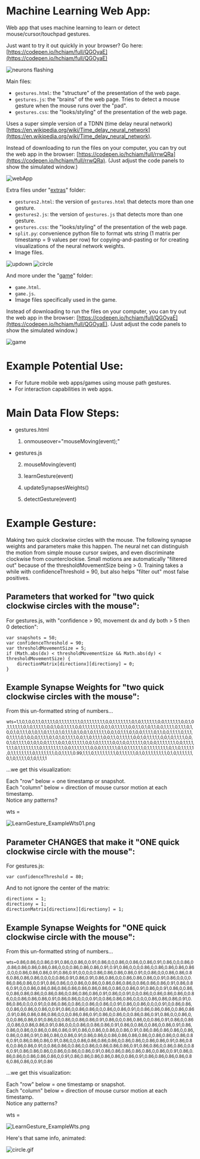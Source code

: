 # Machine Learning Web App:

Web app that uses machine learning to learn or detect mouse/cursor/touchpad gestures.

Just want to try it out quickly in your browser? Go here: [https://codepen.io/hchiam/full/QGOyaE](https://codepen.io/hchiam/full/QGOyaE)

![neurons flashing](https://github.com/hchiam/webApp_MachineLearning_Gesture/blob/master/extras/circle.gif "neurons flashing")

Main files:
* `gestures.html`:  the "structure" of the presentation of the web page.
* `gestures.js`:  the "brains" of the web page. Tries to detect a mouse gesture when the mouse runs over the "pad".
* `gestures.css`:  the "looks/styling" of the presentation of the web page.

Uses a super simple version of a TDNN (time delay neural network) [https://en.wikipedia.org/wiki/Time_delay_neural_network](https://en.wikipedia.org/wiki/Time_delay_neural_network).

Instead of downloading to run the files on your computer, you can try out the web app in the browser: [https://codepen.io/hchiam/full/rrwQRa](https://codepen.io/hchiam/full/rrwQRa). 
(Just adjust the code panels to show the simulated window.)

![webApp](https://github.com/hchiam/webApp_MachineLearning_Gesture/blob/master/extras/LearnGesture.png "a web app that tries to detect a gesture made by the mouse anywhere on the page")

Extra files under "[extras](https://github.com/hchiam/webApp_MachineLearning_Gesture/tree/master/extras)" folder:
* `gestures2.html`:  the version of `gestures.html` that detects more than one gesture.
* `gestures2.js`:  the version of `gestures.js` that detects more than one gesture.
* `gestures.css`:  the "looks/styling" of the presentation of the web page.
* `split.py`:  convenience python file to format wts string (1 matrix per timestamp = 9 values per row) for copying-and-pasting or for creating visualizations of the neural network weights.
* Image files.

![updown](https://github.com/hchiam/webApp_MachineLearning_Gesture/blob/master/extras/updown.png)
![circle](https://github.com/hchiam/webApp_MachineLearning_Gesture/blob/master/extras/circle.png)

And more under the "[game](https://github.com/hchiam/webApp_MachineLearning_Gesture/tree/master/game)" folder:
* `game.html`.
* `game.js`.
* Image files specifically used in the game.

Instead of downloading to run the files on your computer, you can try out the web app in the browser: [https://codepen.io/hchiam/full/QGOyaE](https://codepen.io/hchiam/full/QGOyaE). 
(Just adjust the code panels to show the simulated window.)

![game](https://github.com/hchiam/webApp_MachineLearning_Gesture/blob/master/extras/game.png)

# Example Potential Use:

* For future mobile web apps/games using mouse path gestures.
* For interaction capabilities in web apps.

# Main Data Flow Steps:

* gestures.html

    1) onmouseover="mouseMoving(event);"

* gestures.js

    2) mouseMoving(event)

    3) learnGesture(event)

    4) updateSynapsesWeights()

    5) detectGesture(event)

# Example Gesture:

Making two quick clockwise circles with the mouse.  The following synapse weights and parameters make this happen.  The neural net can distinguish the motion from simple mouse cursor swipes, and even discriminate clockwise from counterclockise.  Small motions are automatically "filtered out" because of the thresholdMovementSize being > 0.  Training takes a while with confidenceThreshold = 90, but also helps "filter out" most false positives.

## Parameters that worked for "two quick clockwise circles with the mouse":

For gestures.js, with "confidence > 90, movement dx and dy both > 5 then 0 detection":

```
var snapshots = 50;
var confidenceThreshold = 90;
var thresholdMovementSize = 5;
if (Math.abs(dx) < thresholdMovementSize && Math.abs(dy) < thresholdMovementSize) {
    directionMatrix[directionx][directiony] = 0;
}
```

## Example Synapse Weights for "two quick clockwise circles with the mouse":

From this un-formatted string of numbers...

<sub>wts=1,1,0,1,0,0,1,1,0,1,1,1,1,0,1,1,1,1,1,1,1,1,0,1,1,1,1,1,1,1,1,0,0,1,1,1,1,1,1,1,0,1,0,1,1,1,1,1,1,0,0,1,1,1,1,1,1,0,0,1,0,1,1,1,1,1,1,0,1,0,1,1,1,1,1,0,0,1,0,0,1,1,1,1,0,0,1,1,1,1,1,1,1,0,0,1,0,1,1,1,1,1,0,0,1,1,0,1,0,1,1,0,0,1,1,1,1,0,1,1,1,0,1,0,0,1,0,1,1,1,0,1,0,1,1,0,1,1,1,0,1,0,1,1,1,0,1,0,0,1,0,1,1,1,1,1,0,0,1,0,1,1,1,0,1,0,0,1,1,1,1,0,1,1,0,0,1,1,1,1,0,1,1,1,0,1,1,1,1,0,1,0,0,0,1,1,1,1,0,1,0,1,0,1,1,1,1,0,0,1,1,0,1,1,1,1,0,0,1,1,0,1,1,1,1,1,0,0,1,0,1,1,1,1,1,0,0,1,0,1,1,1,1,0,0,0,1,0,1,1,1,1,0,1,0,1,0,0,1,1,1,1,0,0,1,0,1,1,1,1,1,0,0,1,0,1,1,1,1,1,0,0,1,0,0,1,1,1,1,1,0,1,0,0,1,1,1,1,1,1,1,0,0,1,1,1,1,1,1,1,0,1,1,1,1,1,1,1,1,0,1,1,1,1,1,1,1,1,0,0,1,1,1,1,1,1,1,0,0,0,1,1,1,1,1,1,0,1,0,1,1,1,1,1,1,0,1,1,1,1,1,1,1,1,0,1,1,0,1,1,1,1,1,0,1,1,1,1,1,1,1,1,0,1,1,1,1,1,1,1,0,0,1,1,1,1,0.99,1,1,1,0,1,1,1,1,1,1,1,1,0,1,1,1,1,1,1,0,1,0,1,1,1,1,1,1,1,1,0,1,0,1,1,1,1,1,1,0,1,0,1,1,1,1,0,1,0,1,1,1,1</sub>

...we get this visualization:

Each "row" below = one timestamp or snapshot.  
Each "column" below = direction of mouse cursor motion at each timestamp.  
Notice any patterns?

wts = 

![LearnGesture_ExampleWts01.png](https://github.com/hchiam/webApp_MachineLearning_Gesture/blob/master/extras/LearnGesture_ExampleWts01.png)

## Parameter CHANGES that make it "ONE quick clockwise circle with the mouse":

For gestures.js:

```
var confidenceThreshold = 80;
```

And to not ignore the center of the matrix:


```
directionx = 1;
directiony = 1;
directionMatrix[directionx][directiony] = 1;
```

## Example Synapse Weights for "ONE quick clockwise circle with the mouse":

From this un-formatted string of numbers...

<sub>wts=0.86,0.86,0,0.86,0.91,0.86,0,0.86,0,0.91,0.86,0,0,0.86,0,0.86,0,0.86,0.91,0.86,0,0,0.86,0,0.86,0.86,0.86,0.86,0.86,0,0,0,0.86,0.86,0.86,0.91,0.91,0.86,0,0,0,0.86,0,0.86,0.86,0.86,0.86,0,0,0,0.86,0.86,0.86,0.91,0.86,0.91,0,0,0,0,0.86,0.86,0.86,0.86,0.91,0,0.86,0,0,0.86,0.86,0.86,0.86,0.86,0.86,0,0,0,0,0.86,0.91,0.86,0.91,0.86,0.86,0,0,0.86,0.86,0.86,0,0.91,0.86,0,0,0,0.86,0.86,0.86,0,0.91,0.86,0.86,0,0,0.86,0,0.86,0,0.86,0.86,0.86,0,0.86,0.86,0.86,0.91,0.86,0.86,0.91,0,0,0.86,0.86,0.86,0.86,0.86,0.86,0.86,0.86,0,0.86,0,0.86,0.91,0.86,0,0.91,0.86,0,0.86,0,0.86,0.86,0.86,0,0.86,0.86,0,0.86,0.86,0.86,0.91,0.86,0,0.91,0,0,0.86,0,0.86,0.86,0.86,0,0.86,0,0,0.86,0.86,0.86,0.91,0.86,0.86,0,0,0,0.91,0,0.86,0.86,0.86,0,0,0,0,0.86,0.86,0.86,0.91,0.86,0.86,0,0,0,0.91,0,0.86,0.86,0,0.86,0,0.86,0,0.86,0,0.91,0.86,0,0.86,0,0,0,0.91,0,0.86,0.86,0,0.86,0,0.86,0,0.86,0,0.91,0.86,0,0.86,0.86,0,0,0.86,0,0.86,0.91,0,0.86,0.86,0.86,0,0.86,0.86,0.91,0.86,0.86,0.86,0.86,0,0,0,0.86,0.86,0.91,0.86,0,0.86,0,0,0.86,0.86,0.91,0.86,0,0,0.86,0,0,0,0.86,0.86,0.91,0.86,0,0,0.86,0,0.86,0.86,0.91,0.86,0,0,0.86,0.86,0,0,0.86,0.91,0.86,0,0.86,0,0.86,0,0.86,0.86,0.91,0.86,0,0,0,0.86,0,0.86,0.86,0.91,0.86,0,0.86,0,0.86,0,0.86,0.91,0.86,0.86,0,0.86,0,0.86,0,0.86,0.86,0.91,0.86,0,0.86,0,0.86,0,0.86,0.91,0.86,0.86,0.86,0.86,0,0.86,0.86,0,0.86,0.91,0.86,0.86,0,0.86,0.91,0.86,0.86,0,0.86,0.86,0.86,0.86,0,0.86,0.86,0,0.86,0.86,0.91,0.86,0.86,0.86,0.91,0.86,0,0,0.86,0.86,0.86,0.86,0,0.86,0.86,0,0.86,0.86,0.91,0.86,0.86,0,0.86,0.86,0.91,0,0.86,0.86,0,0.86,0,0.86,0,0.86,0.86,0.86,0.91,0.86,0.86,0,0.86,0.86,0,0.86,0.91,0.86,0.86,0.86,0,0.86,0,0.86,0,0.86,0.91,0.86,0.86,0.86,0.86,0.86,0,0.86,0,0.91,0.86,0.86,0.86,0,0.86,0.86,0.86,0,0.91,0.86,0.86,0.86,0.86,0.86,0,0.86,0.91,0.86,0.86,0.86,0.86,0.86,0.86,0.86,0,0.91,0.86</sub>

...we get this visualization:

Each "row" below = one timestamp or snapshot.  
Each "column" below = direction of mouse cursor motion at each timestamp.  
Notice any patterns?

wts = 

![LearnGesture_ExampleWts.png](https://github.com/hchiam/webApp_MachineLearning_Gesture/blob/master/extras/LearnGesture_ExampleWts.png)

Here's that same info, animated:

![circle.gif](https://github.com/hchiam/webApp_MachineLearning_Gesture/blob/master/extras/circle.gif)